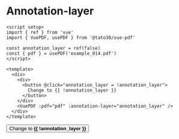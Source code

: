 # Annotation-layer

```vue
<script setup>
import { ref } from 'vue'
import { VuePDF, usePDF } from '@tato30/vue-pdf'

const annotation_layer = ref(false)
const { pdf } = usePDF('example_014.pdf')
</script>

<template>
  <div>
    <div>
      <button @click="annotation_layer = !annotation_layer">
        Change to {{ !annotation_layer }}
      </button>
    </div>
    <VuePDF :pdf="pdf" :annotation-layer="annotation_layer" />
  </div>
</template>
```
<script setup>
import { ref } from 'vue'
import { VuePDF, usePDF } from '@tato30/vue-pdf'
import { withBase } from '@vuepress/client'

const annotation_layer = ref(false)
const { pdf } = usePDF(withBase('/example_014.pdf'))
</script>

<div class="container">
  <div>
    <button class="button-example" @click="annotation_layer = !annotation_layer">
      Change to <strong>{{ !annotation_layer }}</strong>
    </button>
  </div>
  <VuePDF :pdf="pdf" :annotation-layer="annotation_layer" />
</div>
